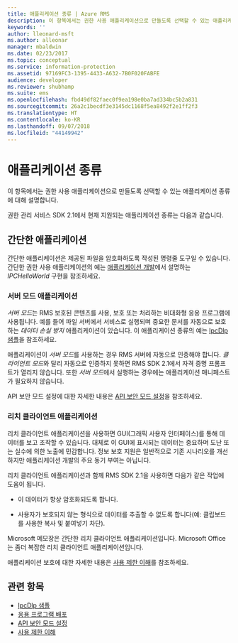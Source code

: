 ```yaml
---
title: 애플리케이션 종류 | Azure RMS
description: 이 항목에서는 권한 사용 애플리케이션으로 만들도록 선택할 수 있는 애플리케이션 종류에 대해 설명합니다.
keywords: ''
author: lleonard-msft
ms.author: alleonar
manager: mbaldwin
ms.date: 02/23/2017
ms.topic: conceptual
ms.service: information-protection
ms.assetid: 97169FC3-1395-4433-A632-7B0F020FABFE
audience: developer
ms.reviewer: shubhamp
ms.suite: ems
ms.openlocfilehash: fbd49df82faec0f9ea198e0ba7ad334bc5b2a831
ms.sourcegitcommit: 26a2c1becdf3e3145dc1168f5ea8492f2e1ff2f3
ms.translationtype: HT
ms.contentlocale: ko-KR
ms.lasthandoff: 09/07/2018
ms.locfileid: "44149942"
---
```

# <a name="application-types"></a>애플리케이션 종류


이 항목에서는 권한 사용 애플리케이션으로 만들도록 선택할 수 있는 애플리케이션 종류에 대해 설명합니다.

권한 관리 서비스 SDK 2.1에서 현재 지원되는 애플리케이션 종류는 다음과 같습니다.

## <a name="simple-applications"></a>간단한 애플리케이션

간단한 애플리케이션은 제공된 파일을 암호화하도록 작성된 명령줄 도구일 수 있습니다. 간단한 권한 사용 애플리케이션의 예는 [애플리케이션 개발](developing-your-application.md)에서 설명하는 *IPCHelloWorld* 구현을 참조하세요.

### <a name="server-mode-applications"></a>서버 모드 애플리케이션

*서버 모드*는 RMS 보호된 콘텐츠를 사용, 보호 또는 처리하는 비대화형 응용 프로그램에 사용됩니다. 예를 들어 파일 서버에서 서비스로 실행되며 중요한 문서를 자동으로 보호하는 *데이터 손실 방지* 애플리케이션이 있습니다. 이 애플리케이션 종류의 예는 [IpcDlp 샘플](https://github.com/Azure-Samples/Azure-Information-Protection-Samples/tree/master/IpcDlpApp)을 참조하세요.

애플리케이션이 *서버 모드*를 사용하는 경우 RMS 서버에 자동으로 인증해야 합니다. *클라이언트 모드*와 달리 자동으로 인증하지 못하면 RMS SDK 2.1에서 자격 증명 프롬프트가 열리지 않습니다. 또한 *서버 모드*에서 실행하는 경우에는 애플리케이션 매니페스트가 필요하지 않습니다.

API 보안 모드 설정에 대한 자세한 내용은 [API 보안 모드 설정](setting-the-api-security-mode-api-mode.md)을 참조하세요.

### <a name="rich-client-applications"></a>리치 클라이언트 애플리케이션

리치 클라이언트 애플리케이션을 사용하면 GUI(그래픽 사용자 인터페이스)를 통해 데이터를 보고 조작할 수 있습니다. 대체로 이 GUI에 표시되는 데이터는 중요하며 도난 또는 실수에 의한 노출에 민감합니다. 정보 보호 지원은 일반적으로 기존 시나리오를 개선하지만 애플리케이션 개발의 주요 동기 부여는 아닙니다.

리치 클라이언트 애플리케이션과 함께 RMS SDK 2.1을 사용하면 다음가 같은 작업에 도움이 됩니다.

-   이 데이터가 항상 암호화되도록 합니다.

-   사용자가 보호되지 않는 형식으로 데이터를 추출할 수 없도록 합니다(예: 클립보드를 사용한 복사 및 붙여넣기 차단).

Microsoft 메모장은 간단한 리치 클라이언트 애플리케이션입니다. Microsoft Office는 좀더 복잡한 리치 클라이언트 애플리케이션입니다.

애플리케이션 보호에 대한 자세한 내용은 [사용 제한 이해](understanding-usage-restrictions.md)를 참조하세요.

## <a name="related-topics"></a>관련 항목

- [IpcDlp 샘플](https://Code.MSDN.Microsoft.Com/IpcDlp-Sample-Application-d30bb99d)
- [응용 프로그램 배포](developing-your-application.md)
- [API 보안 모드 설정](setting-the-api-security-mode-api-mode.md)
- [사용 제한 이해](understanding-usage-restrictions.md)

